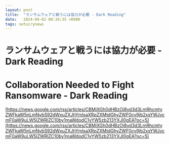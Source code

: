 ```yaml
---
layout: post
title:  "ランサムウェアと戦うには協力が必要 - Dark Reading"
date:   2024-04-02 00:34:35 +0900
tags: setuirynews 
---
```


# ランサムウェアと戦うには協力が必要 - Dark Reading



# Collaboration Needed to Fight Ransomware - Dark Reading

[https://news.google.com/rss/articles/CBMiXGh0dHBzOi8vd3d3LmRhcmtyZWFkaW5nLmNvbS92dWxuZXJhYmlsaXRpZXMtdGhyZWF0cy9jb2xsYWJvcmF0aW9uLW5lZWRlZC10by1maWdodC1yYW5zb213YXJl0gEA?oc=5](https://news.google.com/rss/articles/CBMiXGh0dHBzOi8vd3d3LmRhcmtyZWFkaW5nLmNvbS92dWxuZXJhYmlsaXRpZXMtdGhyZWF0cy9jb2xsYWJvcmF0aW9uLW5lZWRlZC10by1maWdodC1yYW5zb213YXJl0gEA?oc=5)

